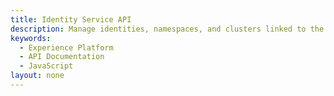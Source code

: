 ```yaml
---
title: Identity Service API
description: Manage identities, namespaces, and clusters linked to the Identity Graph.
keywords: 
  - Experience Platform
  - API Documentation
  - JavaScript
layout: none
--- 
```

<RedoclyAPIBlock src="https://raw.githubusercontent.com/AdobeDocs/experience-platform-apis/main/src/swagger-specs/identity-service.yaml"/>